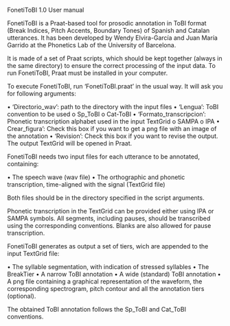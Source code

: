 FonetiToBI 1.0
User manual

FonetiToBI is a Praat-based tool for prosodic annotation in ToBI format (Break Indices, Pitch Accents, Boundary Tones) of Spanish and Catalan utterances. It has been developed by Wendy Elvira-García and Juan María Garrido at the Phonetics Lab of the University of Barcelona.

It is made of a set of Praat scripts, which should be kept together (always in the same directory) to ensure the correct processing of the input data. To run FonetiToBI, Praat must be installed in your computer.

To execute FonetiToBI, run ‘FonetiToBI.praat’ in the usual way.  It will ask you for following arguments:

•	‘Directorio_wav’: path to the directory with the input files
•	‘Lengua’: ToBI convention to be used 
  o	Sp_ToBI
  o	Cat-ToBI
•	‘Formato_transcripcion’: Phonetic transcription alphabet used in the input TextGrid
  o	SAMPA
  o	IPA
•	Crear_figura’: Check this box if  you want to get a png file with an image of the annotation
•	‘Revision’: Check this box if you want to revise the output. The output TextGrid will be opened in Praat.

FonetiToBI needs two input files for each utterance to be annotated, containing:

•	The speech wave (wav file)
•	The orthographic and phonetic transcription, time-aligned with the signal (TextGrid file)

Both files should be in the directory specified in the script arguments.

Phonetic transcription in the TextGrid can be provided either using IPA or SAMPA symbols. All segments, including pauses, should be transcribed using the corresponding conventions. Blanks are also allowed for pause transcription.

FonetiToBI generates as output a set of tiers, wich are appended to the input TextGrid file:

•	The syllable segmentation, with indication of stressed syllables
•	The BreakTier
•	A narrow ToBI annotation
•	A wide (standard) ToBI annotation
•	A png file containing a graphical representation of the waveform, the corresponding spectrogram, pitch contour and all the annotation tiers (optional).

The obtained ToBI annotation follows the Sp_ToBI and Cat_ToBI conventions. 
